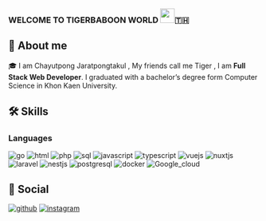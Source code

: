 ### WELCOME TO TIGERBABOON WORLD <img src="https://media.giphy.com/media/hvRJCLFzcasrR4ia7z/giphy.gif" width="29px" height="29px">🇹🇭

## 🚀 About me

🎓 I am Chayutpong Jaratpongtakul , My friends call me Tiger , I am **Full Stack Web Developer**. I graduated with a bachelor’s degree form Computer Science in Khon Kaen University.

## 🛠️ Skills

### Languages

![go](https://img.shields.io/badge/Go-1572B6?style=for-the-badge&logo=go&logoColor=FFFFFF)
![html](https://img.shields.io/badge/HTML5-E34F26?style=for-the-badge&logo=html5&logoColor=white)
![php](https://img.shields.io/badge/Php-777BB4?style=for-the-badge&logo=php&logoColor=FFFFFF)
![sql](https://img.shields.io/badge/Sql-4479A1?style=for-the-badge&logo=mysql&logoColor=FFFFFF)
![javascript](https://img.shields.io/badge/JavaScript-323330?style=for-the-badge&logo=javascript&logoColor=F7DF1E)
![typescript](https://img.shields.io/badge/Typescript-1572B6?style=for-the-badge&logo=typescript&logoColor=FFFFFF)
![vuejs](https://img.shields.io/badge/Vue.js-35495E?style=for-the-badge&logo=vuedotjs&logoColor=4FC08D)
![nuxtjs](https://img.shields.io/badge/Nuxt.js-FFFFFF?style=for-the-badge&logo=nuxtdotjs&logoColor=00DC82)
![laravel](https://img.shields.io/badge/Laravel-FF2D20?style=for-the-badge&logo=laravel&logoColor=FFFFFF)
![nestjs](https://img.shields.io/badge/Nestjs-FFFFFF?style=for-the-badge&logo=nestjs&logoColor=E0234E)
![postgresql](https://img.shields.io/badge/postgresql-FFFFFF?style=for-the-badge&logo=postgresql)
![docker](https://img.shields.io/badge/Docker-1572B6?style=for-the-badge&logo=docker&logoColor=FFFFFF)
![Google_cloud](https://img.shields.io/badge/Google_cloud-FFFFFF?style=for-the-badge&logo=googlecloud)


## 🔗 Social

<!-- [![portfolio](https://img.shields.io/badge/Portfolio-5340ff?style=for-the-badge&logo=Google-chrome&logoColor=white)](https://tapajyoti-bose.vercel.app/) -->
<!-- [![linked-in](https://img.shields.io/badge/Linked_In-0077B5?style=for-the-badge&logo=LinkedIn&logoColor=white)](https://www.linkedin.com/in/tapajyoti-bose/) -->

[![github](https://img.shields.io/badge/GitHub-000000?style=for-the-badge&logo=GitHub&logoColor=white)](https://github.com/tigerbaboon)
[![instagram](https://img.shields.io/badge/Instagram-E4405F?style=for-the-badge&logo=instagram&logoColor=white)](https://www.instagram.com/tigerbaboon/)

<!--
**tigerbaboon/tigerbaboon** is a ✨ _special_ ✨ repository because its `README.md` (this file) appears on your GitHub profile.

Here are some ideas to get you started:

- 🔭 I’m currently working on ...
- 🌱 I’m currently learning ...
- 👯 I’m looking to collaborate on ...
- 🤔 I’m looking for help with ...
- 💬 Ask me about ...
- 📫 How to reach me: ...
- 😄 Pronouns: ...
- ⚡ Fun fact: ...
-->
